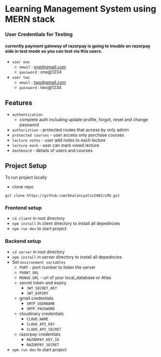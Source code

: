 # Learning Management System using MERN stack

### User Credentials for Testing
#### currently payment gateway of razorpay is going to trouble on razorpay side in test mode so you can test via this users.
- `user one`
  - `email` : one@gmail.com
  - `password` : one@1234
- `user two`
  - `email` : two@gmail.com
  - `password` : two@1234

## Features

- `authentication`
  - complete auth including update profile, forgot, reset and change password
- `authoriztion` - protected routes that access by only admin
- `protected courses` - user access only purchase courses
- `lecture notes` - user add notes to each lecture
- `lecture mark` - user can mark viewd lecture
- `dashboard` - details of users and courses

## Project Setup

To run project locally

- clone repo

```
git clone https://github.com/bhalaniyatin2402/LMS.git
```

### Frontend setup

- `cd client` in root directory
- `npm install` in client directory to install all depedncies
- `npm run dev` to start project

### Backend setup

- `cd server` in root directory
- `npm install` in server directory to install all depedncies
- Set `environment variables`
  - `PORT` - port number to listen the server
  - `FRONT_URL`
  - `MONGO_URL` - url of your local_database or Atlas
  - secret token and expiry
    - `JWT_SECRET_KEY`
    - `JWT_EXPIRY`
  - gmail credentials
    - `SMTP_USERNAME`
    - `SMTP_PASSWORD`
  - cloudinary credentials
    - `CLOUD_NAME`
    - `CLOUD_API_KEY`
    - `CLOUD_API_SECRET`
  - razorpay credentials
    - `RAZORPAY_KEY_ID`
    - `RAZORPAY_SECRET`
- `npm run dev` to start project
